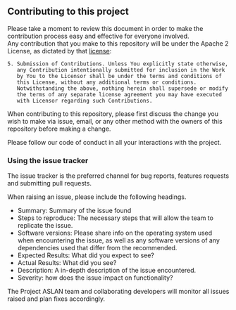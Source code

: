 ## Contributing to this project
Please take a moment to review this document in order to make the contribution process easy and effective for everyone involved.  
Any contribution that you make to this repository will
be under the Apache 2 License, as dictated by that
[license](http://www.apache.org/licenses/LICENSE-2.0.html):

~~~
5. Submission of Contributions. Unless You explicitly state otherwise,
   any Contribution intentionally submitted for inclusion in the Work
   by You to the Licensor shall be under the terms and conditions of
   this License, without any additional terms or conditions.
   Notwithstanding the above, nothing herein shall supersede or modify
   the terms of any separate license agreement you may have executed
   with Licensor regarding such Contributions.
~~~  


When contributing to this repository, please first discuss the change you wish to make via issue, email, or any other method with the owners of this repository before making a change.

Please follow our code of conduct in all your interactions with the project.

### Using the issue tracker

The issue tracker is the preferred channel for bug reports, features requests and submitting pull requests.

When raising an issue, please include the following headings. 

* Summary: Summary of the issue found
* Steps to reproduce: The necessary steps that will allow the team to replicate the issue.
* Software versions: Please share info on the operating system used when encountering the issue, as well as any software versions of any dependencies used that differ from the recommended. 
* Expected Results: What did you expect to see?
* Actual Results: What did you see?
* Description: A in-depth description of the issue encountered. 
* Severity: how does the issue impact on functionality? 

The Project ASLAN team and collaborating developers will monitor all issues raised and plan fixes accordingly. 
